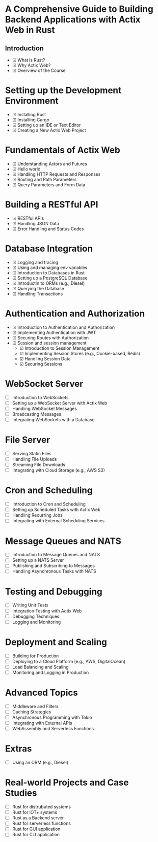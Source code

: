 # A Comprehensive Guide to Building Backend Applications with Actix Web in Rust

## Introduction

-   &#9745; What is Rust?
-   &#9745; Why Actix Web?
-   &#9745; Overview of the Course

# Setting up the Development Environment

-   &#9745; Installing Rust
-   &#9745; Installing Cargo
-   &#9745; Setting up an IDE or Text Editor
-   &#9745; Creating a New Actix Web Project

# Fundamentals of Actix Web

-   &#9745; Understanding Actors and Futures
-   &#9745; Hello world
-   &#9745; Handling HTTP Requests and Responses
-   &#9745; Routing and Path Parameters
-   &#9745; Query Parameters and Form Data

# Building a RESTful API

-   &#9745; RESTful APIs
-   &#9745; Handling JSON Data
-   &#9745; Error Handling and Status Codes

# Database Integration

-   &#9745; Logging and tracing
-   &#9745; Using and managing env variables
-   &#9745; Introduction to Databases in Rust
-   &#9745; Setting up a PostgreSQL Database
-   &#9745; Introductin to ORMs (e.g., Diesel)
-   &#9745; Querying the Database
-   &#9745; Handling Transactions

# Authentication and Authorization

-   &#9745; Introduction to Authentication and Authorization
-   &#9745; Implementing Authentication with JWT
-   &#9745; Securing Routes with Authorization
-   &#9745; Session and session management
    -   &#9745; Introduction to Session Management
    -   &#9745; Implementing Session Stores (e.g., Cookie-based, Redis)
    -   &#9745; Handling Session Data
    -   &#9745; Securing Sessions

# WebSocket Server

-   &#x2610; Introduction to WebSockets
-   &#x2610; Setting up a WebSocket Server with Actix Web
-   &#x2610; Handling WebSocket Messages
-   &#x2610; Broadcasting Messages
-   &#x2610; Integrating WebSockets with a Database

# File Server

-   &#x2610; Serving Static Files
-   &#x2610; Handling File Uploads
-   &#x2610; Streaming File Downloads
-   &#x2610; Integrating with Cloud Storage (e.g., AWS S3)

# Cron and Scheduling

-   &#x2610; Introduction to Cron and Scheduling
-   &#x2610; Setting up Scheduled Tasks with Actix Web
-   &#x2610; Handling Recurring Jobs
-   &#x2610; Integrating with External Scheduling Services

# Message Queues and NATS

-   &#x2610; Introduction to Message Queues and NATS
-   &#x2610; Setting up a NATS Server
-   &#x2610; Publishing and Subscribing to Messages
-   &#x2610; Handling Asynchronous Tasks with NATS

# Testing and Debugging

-   &#x2610; Writing Unit Tests
-   &#x2610; Integration Testing with Actix Web
-   &#x2610; Debugging Techniques
-   &#x2610; Logging and Monitoring

# Deployment and Scaling

-   &#x2610; Building for Production
-   &#x2610; Deploying to a Cloud Platform (e.g., AWS, DigitalOcean)
-   &#x2610; Load Balancing and Scaling
-   &#x2610; Monitoring and Logging in Production

# Advanced Topics

-   &#x2610; Middleware and Filters
-   &#x2610; Caching Strategies
-   &#x2610; Asynchronous Programming with Tokio
-   &#x2610; Integrating with External APIs
-   &#x2610; WebAssembly and Serverless Functions

# Extras

-   &#x2610; Using an ORM (e.g., Diesel)

# Real-world Projects and Case Studies

-   &#x2610; Rust for distrubuted systems
-   &#x2610; Rust for IOT+ systems
-   &#x2610; Rust as a Backend server
-   &#x2610; Rust for serverless functions
-   &#x2610; Rust for GUI application
-   &#x2610; Rust for CLI application
